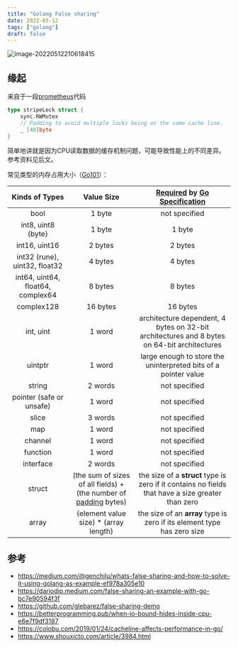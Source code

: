 ```yaml
---
title: "Golang False sharing"
date: 2022-05-12
tags: ["golang"]
draft: false
---
```


![image-20220512210618415](https://assets.czyt.tech/img/image-20220512210618415.png)

## 缘起

来自于一段[prometheus](https://github.com/prometheus/prometheus/blob/main/tsdb/head.go#L1341)代码

```go
type stripeLock struct { 
	sync.RWMutex
	// Padding to avoid multiple locks being on the same cache line.
	_ [40]byte
}
```

简单地讲就是因为CPU读取数据的缓存机制问题，可能导致性能上的不同差异。参考资料见后文。

常见类型的内存占用大小（[Go101](https://go101.org/article/value-copy-cost.html)）：

|          Kinds of Types           |                          Value Size                          | [Required](https://golang.org/ref/spec#Size_and_alignment_guarantees) by [Go Specification](https://golang.org/ref/spec#Numeric_types) |
| :-------------------------------: | :----------------------------------------------------------: | :----------------------------------------------------------: |
|               bool                |                            1 byte                            |                        not specified                         |
|        int8, uint8 (byte)         |                            1 byte                            |                            1 byte                            |
|           int16, uint16           |                           2 bytes                            |                           2 bytes                            |
|   int32 (rune), uint32, float32   |                           4 bytes                            |                           4 bytes                            |
| int64, uint64, float64, complex64 |                           8 bytes                            |                           8 bytes                            |
|            complex128             |                           16 bytes                           |                           16 bytes                           |
|             int, uint             |                            1 word                            | architecture dependent, 4 bytes on 32-bit architectures and 8 bytes on 64-bit architectures |
|              uintptr              |                            1 word                            | large enough to store the uninterpreted bits of a pointer value |
|              string               |                           2 words                            |                        not specified                         |
|     pointer (safe or unsafe)      |                            1 word                            |                        not specified                         |
|               slice               |                           3 words                            |                        not specified                         |
|                map                |                            1 word                            |                        not specified                         |
|              channel              |                            1 word                            |                        not specified                         |
|             function              |                            1 word                            |                        not specified                         |
|             interface             |                           2 words                            |                        not specified                         |
|              struct               | (the sum of sizes of all fields) + (the number of [padding](https://go101.org/article/memory-layout.html#size-and-padding) bytes) | the size of a **struct** type is zero if it contains no fields that have a size greater than zero |
|               array               |            (element value size) * (array length)             | the size of an **array** type is zero if its element type has zero size |

## 参考

+ https://medium.com/@genchilu/whats-false-sharing-and-how-to-solve-it-using-golang-as-example-ef978a305e10
+ https://dariodip.medium.com/false-sharing-an-example-with-go-bc7e90594f3f
+ https://github.com/glebarez/false-sharing-demo
+ https://betterprogramming.pub/when-io-bound-hides-inside-cpu-e6e7f9df3187
+ https://colobu.com/2019/01/24/cacheline-affects-performance-in-go/
+ https://www.shouxicto.com/article/3984.html
